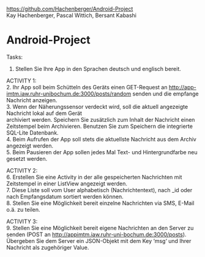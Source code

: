 https://github.com/Hachenberger/Android-Project  
Kay Hachenberger, Pascal Wittich, Bersant Kabashi

# Android-Project

Tasks:  
1. Stellen Sie Ihre App in den Sprachen deutsch und englisch bereit.  

ACTIVITY 1:  
2. Ihr App soll beim Schütteln des Geräts einen GET-Request an http://app-imtm.iaw.ruhr-unibochum.de:3000/posts/random
senden und die empfange Nachricht anzeigen.  
3. Wenn der Näherungssensor verdeckt wird, soll die aktuell angezeigte Nachricht lokal auf dem Gerät  
archiviert werden. Speichern Sie zusätzlich zum Inhalt der Nachricht einen Zeitstempel beim Archivieren. Benutzen Sie zum Speichern die integrierte SQL-Lite Datenbank.  
4. Beim Aufrufen der App soll stets die aktuellste Nachricht aus dem Archiv angezeigt werden.  
5. Beim Pausieren der App sollen jedes Mal Text- und Hintergrundfarbe neu gesetzt werden.  

ACTIVITY 2:  
6. Erstellen Sie eine Activity in der alle gespeicherten Nachrichten mit Zeitstempel in einer ListView
angezeigt werden.  
7. Diese Liste soll vom User alphabetisch (Nachrichtentext), nach _id oder nach Empfangsdatum sortiert
werden können.  
8. Stellen Sie eine Möglichkeit bereit einzelne Nachrichten via SMS, E-Mail o.ä. zu teilen.  

ACTIVITY 3:  
9. Stellen Sie eine Möglichkeit bereit eigene Nachrichten an den Server zu senden (POST an http://appimtm.iaw.ruhr-uni-bochum.de:3000/posts). Übergeben Sie dem Server ein JSON-Objekt mit dem Key
‘msg‘ und Ihrer Nachricht als zugehöriger Value.  
